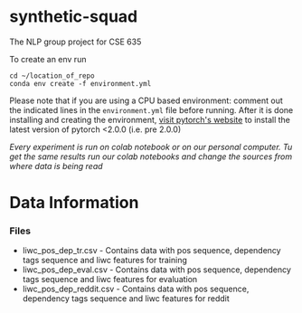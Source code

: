 # synthetic-squad
The NLP group project for CSE 635

To create an env run

```
cd ~/location_of_repo
conda env create -f environment.yml
```

Please note that if you are using a CPU based environment: comment out the indicated lines in the `environment.yml` file before running.
After it is done installing and creating the environment, [visit pytorch's website](https://pytorch.org/get-started/previous-versions/) to install the latest version of pytorch <2.0.0 (i.e. pre 2.0.0)

_Every experiment is run on colab notebook or on our personal computer. Tu get the same results run our colab notebooks and change the sources from where data is being read_

# Data Information
 ### Files
- liwc_pos_dep_tr.csv - Contains data with pos sequence, dependency tags sequence and liwc features for training
- liwc_pos_dep_eval.csv - Contains data with pos sequence, dependency tags sequence and liwc features for evaluation
- liwc_pos_dep_reddit.csv - Contains data with pos sequence, dependency tags sequence and liwc features for reddit
